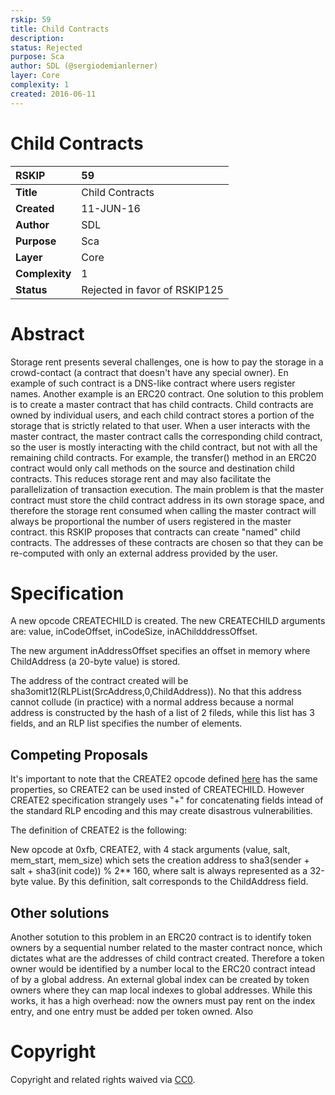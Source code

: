 ```yaml
---
rskip: 59
title: Child Contracts
description: 
status: Rejected
purpose: Sca
author: SDL (@sergiodemianlerner)
layer: Core
complexity: 1
created: 2016-06-11
---
```


# Child Contracts

|RSKIP          |59           |
| :------------ |:-------------|
|**Title**      |Child Contracts |
|**Created**    |11-JUN-16 |
|**Author**     |SDL |
|**Purpose**    |Sca |
|**Layer**      |Core |
|**Complexity** |1 |
|**Status**     |Rejected in favor of RSKIP125 |

# **Abstract**

Storage rent presents several challenges, one is how to pay the storage in a crowd-contact (a contract that doesn't have any special owner).
En example of such contract is a DNS-like contract where users register names. Another example is an ERC20 contract. 
One solution to this problem is to create a master contract that has child contracts. Child contracts are owned by individual users, and 
each child contract stores a portion of the storage that is strictly related to that user. 
When a user interacts with the master contract, the master contract calls the corresponding child contract, so the user is mostly 
interacting with the child contract, but not with all the remaining child contracts. For example, the transfer() method in an ERC20 contract 
would only call methods on the source and destination child contracts. This reduces storage rent and may also facilitate the 
parallelization of transaction execution. The main problem is that the master contract must store the child contract address in its own storage space, and therefore 
the storage rent consumed when calling the master contract will always be proportional the number of users registered in the master contract.
this RSKIP proposes that contracts can create "named" child contracts. The addresses of these contracts are chosen so that they can be re-computed with only an external address provided by the user.

# **Specification**

A new opcode CREATECHILD is created. The new CREATECHILD arguments are: value, inCodeOffset, inCodeSize, inAChildddressOffset.

The new argument inAddressOffset specifies an offset in memory where ChildAddress (a 20-byte value) is stored.

The address of the contract created will be sha3omit12(RLPList(SrcAddress,0,ChildAddress)). No that this address cannot collude (in practice) with a normal 
address because a normal address is constructed by the hash of a list of 2 fileds, while this list has 3 fields, and an RLP list specifies the number of elements. 

## Competing Proposals

It's important to note that the CREATE2 opcode defined [here]( https://github.com/ethereum/EIPs/blob/bd136e662fca4154787b44cded8d2a29b993be66/EIPS/abstraction.md)
has the same properties, so CREATE2 can be used insted of CREATECHILD. However CREATE2 specification strangely uses "+" for concatenating fields intead of the standard RLP encoding and this may create disastrous vulnerabilities. 

The definition of CREATE2 is the following:

New opcode at 0xfb, CREATE2, with 4 stack arguments (value, salt, mem_start, mem_size) which sets the creation address to sha3(sender + salt + sha3(init code)) % 2** 160, where salt is always represented as a 32-byte value.
By this definition, salt corresponds to the ChildAddress field.

## Other solutions

Another sotution to this problem in an ERC20 contract is to identify token owners by a sequential number related to the master contract nonce, which dictates what are the addresses of child contract created.
Therefore a token owner would be identified by a number local to the ERC20 contract intead of by a global address. An external global index can be created by token owners where they can map local indexes to 
global addresses. While this works, it has a high overhead: now the owners must pay rent on the index entry, and one entry must be added per token owned. Also 

# **Copyright**

Copyright and related rights waived via [CC0](https://creativecommons.org/publicdomain/zero/1.0/).
